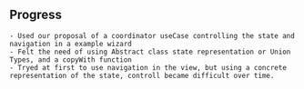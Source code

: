 ## Progress

    - Used our proposal of a coordinator useCase controlling the state and navigation in a example wizard
    - Felt the need of using Abstract class state representation or Union Types, and a copyWith function
    - Tryed at first to use navigation in the view, but using a concrete representation of the state, controll became difficult over time.
